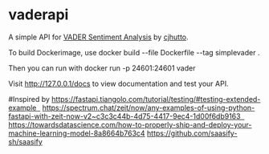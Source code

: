 # vaderapi

A simple API for [VADER Sentiment Analysis](https://github.com/cjhutto/vaderSentiment) by [cjhutto](https://github.com/cjhutto).

To build Dockerimage, use
docker build --file Dockerfile --tag simplevader .

Then you can run with
docker run -p 24601:24601 vader

Visit http://127.0.0.1/docs to view documentation and test your API.

#Inspired by 
https://fastapi.tiangolo.com/tutorial/testing/#testing-extended-example  
https://spectrum.chat/zeit/now/any-examples-of-using-python-fastapi-with-zeit-now-v2~c3c3c44b-4d75-4417-9ec4-1d00f6db9163  
https://towardsdatascience.com/how-to-properly-ship-and-deploy-your-machine-learning-model-8a8664b763c4
https://github.com/saasify-sh/saasify
